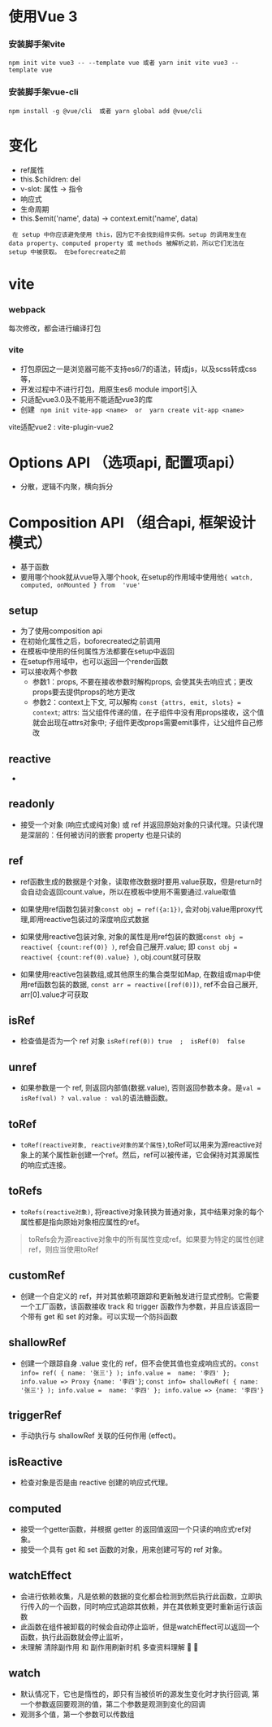 # 使用Vue 3
### 安装脚手架vite
 ` npm init vite vue3 -- --template vue 或者 yarn init vite vue3 --template vue `
### 安装脚手架vue-cli
 ` npm install -g @vue/cli  或者 yarn global add @vue/cli `


# 变化

 -  ref属性 
 -  this.$children: del
 -  v-slot: 属性 -> 指令
 -  响应式
 -  生命周期
 -  this.$emit('name', data) -> context.emit('name', data)

 ` 在 setup 中你应该避免使用 this，因为它不会找到组件实例。setup 的调用发生在 data property、computed property 或 methods 被解析之前，所以它们无法在 setup 中被获取。 在beforecreate之前`



# vite

 ### webpack
  每次修改，都会进行编译打包
 ### vite
  - 打包原因之一是浏览器可能不支持es6/7的语法，转成js，以及scss转成css等，
  - 开发过程中不进行打包，用原生es6 module  import引入
  - 只适配vue3.0及不能用不能适配vue3的库
  - 创建 ` npm init vite-app <name>  or  yarn create vit-app <name>`


  vite适配vue2 : vite-plugin-vue2
 
 
#  Options API （选项api, 配置项api）
  - 分散，逻辑不内聚，横向拆分

#  Composition API （组合api, 框架设计模式）
  - 基于函数
  - 要用哪个hook就从vue导入哪个hook, 在setup的作用域中使用他` { watch, computed, onMounted } from  'vue' `

   ## setup
   - 为了使用composition api
   - 在初始化属性之后，boforecreated之前调用
   - 在模板中使用的任何属性方法都要在setup中返回
   - 在setup作用域中，也可以返回一个render函数
   - 可以接收两个参数 
     - 参数1：props, 不要在接收参数时解构props, 会使其失去响应式；更改props要去提供props的地方更改
     - 参数2：context上下文, 可以解构 ` const {attrs, emit, slots} = context `; attrs: 当父组件传递的值，在子组件中没有用props接收，这个值就会出现在attrs对象中; 子组件更改props需要emit事件，让父组件自己修改

   ## reactive
   - 

   ## readonly
   - 接受一个对象 (响应式或纯对象) 或 ref 并返回原始对象的只读代理。只读代理是深层的：任何被访问的嵌套 property 也是只读的

   
   ## ref
   -  ref函数生成的数据是个对象，读取修改数据时要用.value获取，但是return时会自动会返回count.value，所以在模板中使用不需要通过.value取值

   - 如果使用ref函数包装对象` const obj = ref({a:1}) `, 会对obj.value用proxy代理,即用reactive包装过的深度响应式数据
   - 如果使用reactive包装对象, 对象的属性是用ref包装的数据` const obj = reactive( {count:ref(0)} ) `, ref会自己展开.value; 即 `const obj = reactive( {count:ref(0).value} )`, obj.count就可获取
   - 如果使用reactive包装数组,或其他原生的集合类型如Map, 在数组或map中使用ref函数包装的数据, `const arr = reactive([ref(0)])`, ref不会自己展开, arr[0].value才可获取

   ## isRef
   - 检查值是否为一个 ref 对象 `isRef(ref(0)) true  ;  isRef(0)  false`

   ## unref
   - 如果参数是一个 ref, 则返回内部值(数据.value), 否则返回参数本身。是`val = isRef(val) ? val.value : val`的语法糖函数。

   ## toRef
   - `toRef(reactive对象, reactive对象的某个属性)`,toRef可以用来为源reactive对象上的某个属性新创建一个ref。然后，ref可以被传递，它会保持对其源属性的响应式连接。

   ## toRefs
   -  `toRefs(reactive对象)`, 将reactive对象转换为普通对象，其中结果对象的每个属性都是指向原始对象相应属性的ref。
   > toRefs会为源reactive对象中的所有属性变成ref。如果要为特定的属性创建ref，则应当使用toRef
   
   ## customRef
   - 创建一个自定义的 ref，并对其依赖项跟踪和更新触发进行显式控制。它需要一个工厂函数，该函数接收 track 和 trigger 函数作为参数，并且应该返回一个带有 get 和 set 的对象。可以实现一个防抖函数

   ## shallowRef
   -  创建一个跟踪自身 .value 变化的 ref，但不会使其值也变成响应式的。`const info= ref( { name: '张三'} ); info.value =  name: '李四' }; info.value => Proxy {name: '李四'}`; `const info= shallowRef( { name: '张三'} ); info.value =  name: '李四' }; info.value => {name: '李四'}`

   ## triggerRef
   - 手动执行与 shallowRef 关联的任何作用 (effect)。

  ## isReactive
  - 检查对象是否是由 reactive 创建的响应式代理。

  ## computed
  - 接受一个getter函数，并根据 getter 的返回值返回一个只读的响应式ref对象。
  - 接受一个具有 get 和 set 函数的对象，用来创建可写的 ref 对象。



  ## watchEffect
  - 会进行依赖收集，凡是依赖的数据的变化都会检测到然后执行此函数，立即执行传入的一个函数，同时响应式追踪其依赖，并在其依赖变更时重新运行该函数
  - 此函数在组件被卸载的时候会自动停止监听，但是watchEffect可以返回一个函数，执行此函数就会停止监听，
  - 未理解 清除副作用 和  副作用刷新时机 多查资料理解 💢 💢

  ## watch
  -  默认情况下，它也是惰性的，即只有当被侦听的源发生变化时才执行回调, 第一个参数返回要观测的值，第二个参数是观测到变化的回调
  - 观测多个值，第一个参数可以传数组
